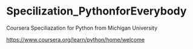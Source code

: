 # Specilization_PythonforEverybody
Coursera Speciliazation for Python from Michigan University


https://www.coursera.org/learn/python/home/welcome
